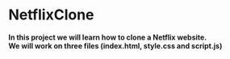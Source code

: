 # NetflixClone
<b>
In this project we will learn how to clone a Netflix website.<br>
We will work on three files (index.html, style.css and script.js)